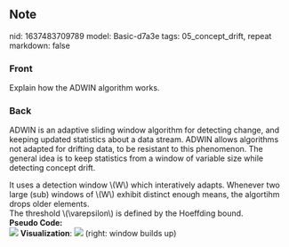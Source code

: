 ## Note
nid: 1637483709789
model: Basic-d7a3e
tags: 05_concept_drift, repeat
markdown: false

### Front
Explain how the ADWIN algorithm works.

### Back
ADWIN is an adaptive sliding window algorithm for detecting change,
and keeping updated statistics about a data stream. ADWIN allows
algorithms not adapted for drifting data, to be resistant to this
phenomenon. The general idea is to keep statistics from a window of
variable size while detecting concept drift.
<div>
  It uses a detection window \(W\) which interatively adapts.
  Whenever two large (sub) windows of \(W\) exhibit distinct enough
  means, the algortihm drops older elements.
</div>
<div>
  The threshold \(\varepsilon\) is defined by the Hoeffding bound.
</div>
<div>
  <b>Pseudo Code:</b>
</div>
<div>
  <img src="paste-614fe4118efe86a159a03a8b3f1a04f0dea9d3fb.jpg">
  <b>Visualization</b>: <img src= 
  "paste-7efa4b6272ef88bc7693aba6a6fee2fa7fc8666b.jpg"> (right:
  window builds up)
</div>

